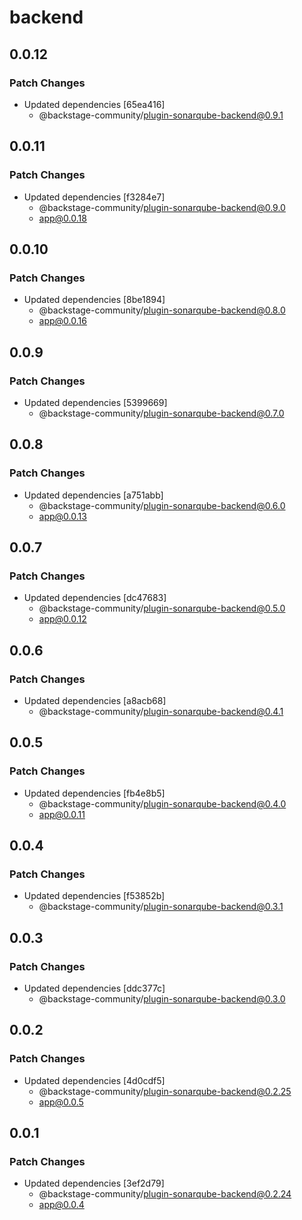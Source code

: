 # backend

## 0.0.12

### Patch Changes

- Updated dependencies [65ea416]
  - @backstage-community/plugin-sonarqube-backend@0.9.1

## 0.0.11

### Patch Changes

- Updated dependencies [f3284e7]
  - @backstage-community/plugin-sonarqube-backend@0.9.0
  - app@0.0.18

## 0.0.10

### Patch Changes

- Updated dependencies [8be1894]
  - @backstage-community/plugin-sonarqube-backend@0.8.0
  - app@0.0.16

## 0.0.9

### Patch Changes

- Updated dependencies [5399669]
  - @backstage-community/plugin-sonarqube-backend@0.7.0

## 0.0.8

### Patch Changes

- Updated dependencies [a751abb]
  - @backstage-community/plugin-sonarqube-backend@0.6.0
  - app@0.0.13

## 0.0.7

### Patch Changes

- Updated dependencies [dc47683]
  - @backstage-community/plugin-sonarqube-backend@0.5.0
  - app@0.0.12

## 0.0.6

### Patch Changes

- Updated dependencies [a8acb68]
  - @backstage-community/plugin-sonarqube-backend@0.4.1

## 0.0.5

### Patch Changes

- Updated dependencies [fb4e8b5]
  - @backstage-community/plugin-sonarqube-backend@0.4.0
  - app@0.0.11

## 0.0.4

### Patch Changes

- Updated dependencies [f53852b]
  - @backstage-community/plugin-sonarqube-backend@0.3.1

## 0.0.3

### Patch Changes

- Updated dependencies [ddc377c]
  - @backstage-community/plugin-sonarqube-backend@0.3.0

## 0.0.2

### Patch Changes

- Updated dependencies [4d0cdf5]
  - @backstage-community/plugin-sonarqube-backend@0.2.25
  - app@0.0.5

## 0.0.1

### Patch Changes

- Updated dependencies [3ef2d79]
  - @backstage-community/plugin-sonarqube-backend@0.2.24
  - app@0.0.4
